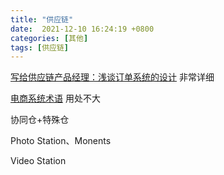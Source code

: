 ```yaml
---
title: "供应链"
date:  2021-12-10 16:24:19 +0800
categories: [其他]
tags: [供应链]
---
```


[写给供应链产品经理：浅谈订单系统的设计](https://cloud.tencent.com/developer/article/1484434) 非常详细

[电商系统术语](https://www.cnblogs.com/caiwen/p/4378980.html) 用处不大

协同仓+特殊仓

Photo Station、Monents

Video Station
